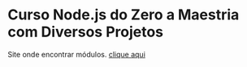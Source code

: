 # Curso Node.js do Zero a Maestria com Diversos Projetos

Site onde encontrar módulos. [clique aqui](https://www.npmjs.com/)
